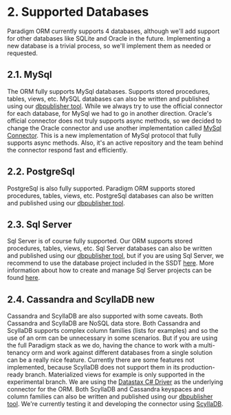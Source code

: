 # 2. Supported Databases
Paradigm ORM currently supports 4 databases, although we'll add support for other databases like SQLite and Oracle in the future. Implementing a new database is a trivial process, so we'll implement them as needed or requested.

## 2.1. MySql
The ORM fully supports MySql databases. Supports stored procedures, tables, views, etc. MySQL databases can also be written and published using our [dbpublisher tool](~/articles/6.dbpublisher/index.md).
While we always try to use the official connector for each database, for MySql we had to go in another direction. Oracle's official connector does not truly supports async methods, so we decided to change the Oracle connector and use another implementation called [MySql Connector](https://mysql-net.github.io/MySqlConnector/). This is a new implementation of MySql protocol that fully supports async methods. Also, it's an active repository and the team behind the connector respond fast and efficiently.

## 2.2. PostgreSql
PostgreSql is also fully supported. Paradigm ORM supports stored procedures, tables, views, etc. PostgreSql databases can also be written and published using our [dbpublisher tool](~/articles/6.dbpublisher/index.md).

## 2.3. Sql Server
Sql Server is of course fully supported. Our ORM supports stored procedures, tables, views, etc. Sql Server databases can also be written and published using our [dbpublisher tool](~/articles/6.dbpublisher/index.md), but if you are using Sql Server, we recommend to use the database project included in the SSDT [here](https://www.visualstudio.com/vs/ssdt/). More information about how to create and manage Sql Server projects can be found [here](https://www.codeproject.com/Articles/825831/SQL-Server-Database-Development-in-Visual-Studio).

## 2.4. Cassandra and ScyllaDB <span class="badge">new</span>
Cassandra and ScyllaDB are also supported with some caveats. Both Cassandra and ScyllaDB are NoSQL data store. Both Cassandra and ScyllaDB supports
complex column families (lists for examples) and so the use of an orm can be unnecessary in some scenarios. But if you are using the full Paradigm
stack as we do, having the chance to work with a multi-tenancy orm and work against different databases from a single solution can be a really nice
feature. Currently there are some features not implemented, because ScyllaDB does not support them in its production-ready branch. Materialized views for example is only supported in the experimental branch. We are using the [Datastax C# Driver](https://github.com/datastax/csharp-driver) as the underlying connector for the ORM.
Both ScyllaDB and Cassandra keyspaces and column families can also be written and published using our [dbpublisher tool](~/articles/6.dbpublisher/index.md).
We're currently testing it and developing the connector using [ScyllaDB](http://www.scylladb.com/).